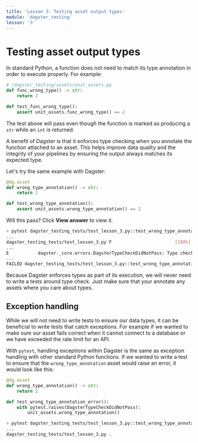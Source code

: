 ```yaml
---
title: 'Lesson 3: Testing asset output types'
module: 'dagster_testing'
lesson: '3'
---
```


# Testing asset output types

In standard Python, a function does not need to match its type annotation in order to execute properly. For example:

```python
# /dagster_testing/assets/unit_assets.py
def func_wrong_type() -> str:
    return 2
```

```python
def test_func_wrong_type():
    assert unit_assets.func_wrong_type() == 2
```

The test above will pass even though the function is marked as producing a `str` while an `int` is returned.

A benefit of Dagster is that it enforces type checking when you annotate the function attached to an asset. This helps improve data quality and the integrity of your pipelines by ensuring the output always matches its expected type.


Let's try the same example with Dagster:

```python
@dg.asset
def wrong_type_annotation() -> str:
    return 2
```

```python
def test_wrong_type_annotation():
    assert unit_assets.wrong_type_annotation() == 2
```

Will this pass? Click **View answer** to view it.

```bash {% obfuscated="true" %}
> pytest dagster_testing_tests/test_lesson_3.py::test_wrong_type_annotation
...
dagster_testing_tests/test_lesson_3.py F                        [100%]
...
E           dagster._core.errors.DagsterTypeCheckDidNotPass: Type check failed for op "wrong_type_annotation" output "result" - expected type "String". Description: Value "2" of python type "int" must be a string.
...
FAILED dagster_testing_tests/test_lesson_3.py::test_wrong_type_annotation - dagster._core.errors.DagsterTypeCheckDidNotPass: Type check failed...
```

Because Dagster enforces types as part of its execution, we will never need to write a tests around type check. Just make sure that your annotate any assets where you care about types.

## Exception handling

While we will not need to write tests to ensure our data types, it can be beneficial to write tests that catch exceptions. For example if we wanted to make sure our asset fails correct when it cannot connect to a database or we have exceeded the rate limit for an API.

With `pytest`, handling exceptions within Dagster is the same as exception handling with other standard Python functions. If we wanted to write a test to ensure that the `wrong_type_annotation` asset would raise an error, it would look like this:

```python
@dg.asset
def wrong_type_annotation() -> str:
    return 2
```

```python
def test_wrong_type_annotation_error():
    with pytest.raises(DagsterTypeCheckDidNotPass):
        unit_assets.wrong_type_annotation()
```

```bash
> pytest dagster_testing_tests/test_lesson_3.py::test_wrong_type_annotation_error
...
dagster_testing_tests/test_lesson_3.py .                                                          [100%]
```